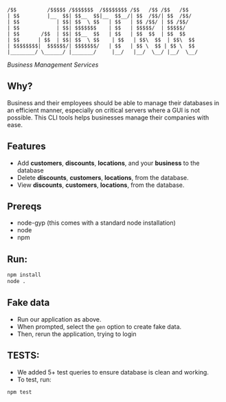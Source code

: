 ```
/$$          /$$$$$ /$$$$$$$  /$$$$$$$$ /$$   /$$ /$$   /$$
| $$         |__  $$| $$__  $$|__  $$__/| $$  /$$/| $$  /$$/
| $$            | $$| $$  \ $$   | $$   | $$ /$$/ | $$ /$$/ 
| $$            | $$| $$$$$$$    | $$   | $$$$$/  | $$$$$/  
| $$       /$$  | $$| $$__  $$   | $$   | $$  $$  | $$  $$  
| $$      | $$  | $$| $$  \ $$    | $$   | $$\  $$  | $$\  $$ 
| $$$$$$$$|  $$$$$$/| $$$$$$$/   | $$   | $$ \  $$ | $$ \  $$
|________/ \______/ |_______/     |__/   |__/  \__/ |__/  \__/
```
*Business Management Services*


## Why?
Business and their employees should be able to manage their databases in an efficient manner, especially on critical servers where a GUI is not possible. This CLI tools helps businesses manage their companies with ease.

## Features
- Add **customers**, **discounts**, **locations**, and your **business** to the database
- Delete **discounts**, **customers**, **locations**, from the database.
- View **discounts**, **customers**, **locations**, from the database.

## Prereqs 

- node-gyp (this comes with a standard node installation)
- node 
- npm 

## Run:
```sh 
npm install
node .
```
## Fake data
- Run our application as above.
- When prompted, select the `gen` option to create fake data.
- Then, rerun the application, trying to login

## TESTS: 

- We added 5+ test queries to ensure database is clean and working. 
- To test, run:

```sh
npm test
```
